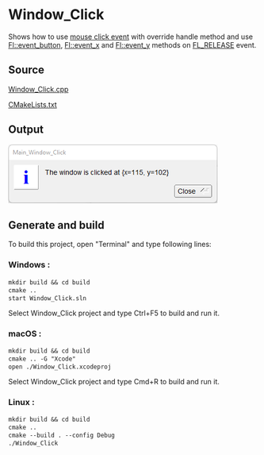 # Window_Click

Shows how to use [mouse click event](https://www.fltk.org/doc-1.3/events.html#events_mouse) with override handle method and use [Fl::event_button](https://www.fltk.org/doc-1.3/group__fl__events.html#ga7ae6d99ceb1a2afb8a1dc4455ac941cd), [Fl::event_x](https://www.fltk.org/doc-1.3/group__fl__events.html#ga91585fcbaa1e79f7452fd2d16a82136e) and [Fl::event_y](https://www.fltk.org/doc-1.3/group__fl__events.html#ga192a0c5a37f33b9d117a69f20977c2a1) methods on [FL_RELEASE](https://www.fltk.org/doc-1.3/events.html#events_fl_release) event.

## Source

[Window_Click.cpp](Window_Click.cpp)

[CMakeLists.txt](CMakeLists.txt)

## Output

![output](../../../docs/Pictures/Examples/Window_Click.png)

## Generate and build

To build this project, open "Terminal" and type following lines:

### Windows :

``` shell
mkdir build && cd build
cmake .. 
start Window_Click.sln
```

Select Window_Click project and type Ctrl+F5 to build and run it.

### macOS :

``` shell
mkdir build && cd build
cmake .. -G "Xcode"
open ./Window_Click.xcodeproj
```

Select Window_Click project and type Cmd+R to build and run it.

### Linux :

``` shell
mkdir build && cd build
cmake .. 
cmake --build . --config Debug
./Window_Click
```
